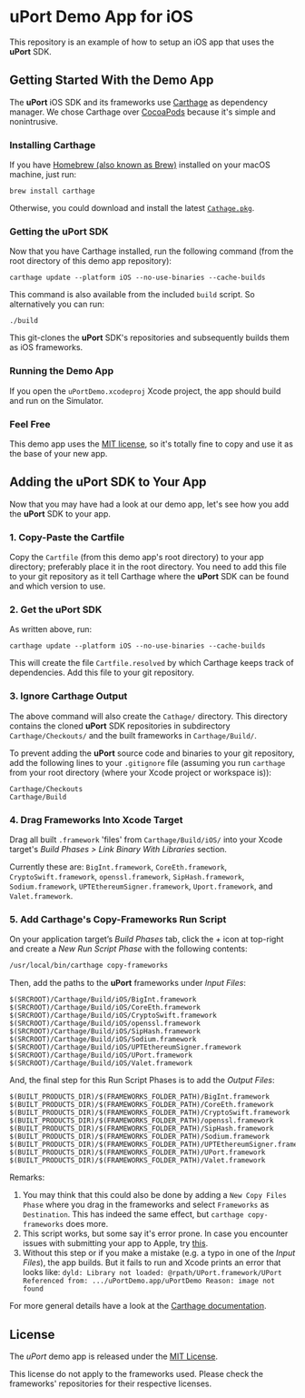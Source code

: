 # uPort Demo App for iOS

This repository is an example of how to setup an iOS app that uses the **uPort** SDK.


## Getting Started With the Demo App

The **uPort** iOS SDK and its frameworks use [Carthage](https://github.com/Carthage/Carthage) as dependency manager. We chose Carthage over [CocoaPods](https://cocoapods.org) because it's simple and nonintrusive.

### Installing Carthage

If you have [Homebrew (also known as Brew)](https://brew.sh) installed on your macOS machine, just run:

```console
brew install carthage
```

Otherwise, you could download and install the latest [`Cathage.pkg`](https://github.com/Carthage/Carthage/releases).

### Getting the uPort SDK

Now that you have Carthage installed, run the following command (from the root directory of this demo app repository):

```console
carthage update --platform iOS --no-use-binaries --cache-builds
```

This command is also available from the included `build` script. So alternatively you can run:

```console
./build
```

This git-clones the **uPort** SDK's repositories and subsequently builds them as iOS frameworks.

### Running the Demo App

If you open the `uPortDemo.xcodeproj` Xcode project, the app should build and run on the Simulator.

### Feel Free

This demo app uses the [MIT license](LICENSE.txt), so it's totally fine to copy and use it as the base of your new app.


## Adding the uPort SDK to Your App

Now that you may have had a look at our demo app, let's see how you add the **uPort** SDK to your app.

### 1. Copy-Paste the Cartfile

Copy the `Cartfile` (from this demo app's root directory) to your app directory; preferably place it in the root directory. You need to add this file to your git repository as it tell Carthage where the **uPort** SDK can be found and which version to use.

### 2. Get the uPort SDK

As written above, run:

```console
carthage update --platform iOS --no-use-binaries --cache-builds
```

This will create the file `Cartfile.resolved` by which Carthage keeps track of dependencies. Add this file to your git repository.

### 3. Ignore Carthage Output

The above command will also create the `Cathage/` directory. This directory contains the cloned **uPort** SDK repositories in subdirectory `Carthage/Checkouts/` and the built frameworks in `Carthage/Build/`.

To prevent adding the **uPort** source code and binaries to your git repository, add the following lines to your `.gitignore` file (assuming you run `carthage` from your root directory (where your Xcode project or workspace is)):

```
Carthage/Checkouts
Carthage/Build
```

### 4. Drag Frameworks Into Xcode Target

Drag all built `.framework` 'files' from `Carthage/Build/iOS/` into your Xcode target's *Build Phases > Link Binary With Libraries* section.

Currently these are: `BigInt.framework`, `CoreEth.framework`, `CryptoSwift.framework`, `openssl.framework`, `SipHash.framework`, `Sodium.framework`, `UPTEthereumSigner.framework`, `Uport.framework`, and `Valet.framework`.

### 5. Add Carthage's Copy-Frameworks Run Script

On your application target’s *Build Phases* tab, click the *+* icon at top-right and create a *New Run Script Phase* with the following contents:

```sh
/usr/local/bin/carthage copy-frameworks
```

Then, add the paths to the **uPort** frameworks under *Input Files*:

```
$(SRCROOT)/Carthage/Build/iOS/BigInt.framework
$(SRCROOT)/Carthage/Build/iOS/CoreEth.framework
$(SRCROOT)/Carthage/Build/iOS/CryptoSwift.framework
$(SRCROOT)/Carthage/Build/iOS/openssl.framework
$(SRCROOT)/Carthage/Build/iOS/SipHash.framework
$(SRCROOT)/Carthage/Build/iOS/Sodium.framework
$(SRCROOT)/Carthage/Build/iOS/UPTEthereumSigner.framework
$(SRCROOT)/Carthage/Build/iOS/UPort.framework
$(SRCROOT)/Carthage/Build/iOS/Valet.framework
```

And, the final step for this Run Script Phases is to add the *Output Files*:

```
$(BUILT_PRODUCTS_DIR)/$(FRAMEWORKS_FOLDER_PATH)/BigInt.framework
$(BUILT_PRODUCTS_DIR)/$(FRAMEWORKS_FOLDER_PATH)/CoreEth.framework
$(BUILT_PRODUCTS_DIR)/$(FRAMEWORKS_FOLDER_PATH)/CryptoSwift.framework
$(BUILT_PRODUCTS_DIR)/$(FRAMEWORKS_FOLDER_PATH)/openssl.framework
$(BUILT_PRODUCTS_DIR)/$(FRAMEWORKS_FOLDER_PATH)/SipHash.framework
$(BUILT_PRODUCTS_DIR)/$(FRAMEWORKS_FOLDER_PATH)/Sodium.framework
$(BUILT_PRODUCTS_DIR)/$(FRAMEWORKS_FOLDER_PATH)/UPTEthereumSigner.framework
$(BUILT_PRODUCTS_DIR)/$(FRAMEWORKS_FOLDER_PATH)/UPort.framework
$(BUILT_PRODUCTS_DIR)/$(FRAMEWORKS_FOLDER_PATH)/Valet.framework
```

Remarks:
1. You may think that this could also be done by adding a `New Copy Files Phase` where you drag in the frameworks and select `Frameworks` as `Destination`. This has indeed the same effect, but `carthage copy-frameworks` does more.
2. This script works, but some say it's error prone. In case you encounter issues with submitting your app to Apple, try [this](https://github.com/lvillani/carthage-copy-frameworks).
3. Without this step or if you make a mistake (e.g. a typo in one of the *Input Files*), the app builds. But it fails to run and Xcode prints an error that looks like:
`dyld: Library not loaded: @rpath/UPort.framework/UPort Referenced from: .../uPortDemo.app/uPortDemo Reason: image not found`

For more general details have a look at the [Carthage documentation](https://github.com/Carthage/Carthage#adding-frameworks-to-an-application).

## License

The *uPort* demo app is released under the [MIT License](LICENSE.txt).

This license do not apply to the frameworks used. Please check the frameworks' repositories for their respective licenses.
